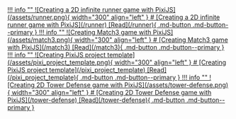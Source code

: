 <a href="pixi_project_template">
!!! info ""
    ![Creating a 2D infinite runner game with PixiJS](/assets/runner.png){ width="300" align="left" }
    # [Creating a 2D infinite runner game with PixiJS](/runner)
    [Read](/runner){ .md-button .md-button--primary }

</a>


<a href="pixi_project_template">
!!! info ""
    ![Сreating Match3 game with PixiJS](/assets/match3.png){ width="300" align="left" }
    # [Сreating Match3 game with PixiJS](/match3)
    [Read](/match3){ .md-button .md-button--primary }

</a>

<a href="pixi_project_template">
!!! info ""
    ![Сreating PixiJS project template](/assets/pixi_project_template.png){ width="300" align="left" }
    # [Сreating PixiJS project template](/pixi_project_template)
    [Read](/pixi_project_template){ .md-button .md-button--primary }

</a>

<a href="tower-defense">
!!! info ""
    ![Сreating 2D Tower Defense game with PixiJS](/assets/tower-defense.png){ width="300" align="left" }
    # [Сreating 2D Tower Defense game with PixiJS](/tower-defense)
    [Read](/tower-defense){ .md-button .md-button--primary }

</a>

